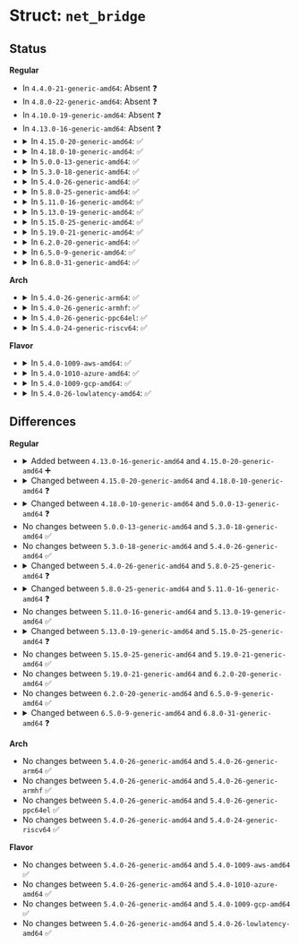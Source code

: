 # Struct: <code>net_bridge</code>

## Status
<b>Regular</b>
<ul>
<li>
In <code>4.4.0-21-generic-amd64</code>: Absent ❓
</li>
<li>
In <code>4.8.0-22-generic-amd64</code>: Absent ❓
</li>
<li>
In <code>4.10.0-19-generic-amd64</code>: Absent ❓
</li>
<li>
In <code>4.13.0-16-generic-amd64</code>: Absent ❓
</li>
<li>
<details>
<summary>In <code>4.15.0-20-generic-amd64</code>: ✅</summary>

```c
struct net_bridge {
    spinlock_t lock;
    spinlock_t hash_lock;
    struct list_head port_list;
    struct net_device * dev;
    struct pcpu_sw_netstats * stats;
    u8 vlan_enabled;
    u8 vlan_stats_enabled;
    __be16 vlan_proto;
    u16 default_pvid;
    struct net_bridge_vlan_group * vlgrp;
    struct hlist_head[256] hash;
    struct rtable fake_rtable;
    struct rt6_info fake_rt6_info;
    bool nf_call_iptables;
    bool nf_call_ip6tables;
    bool nf_call_arptables;
    u16 group_fwd_mask;
    u16 group_fwd_mask_required;
    bridge_id designated_root;
    bridge_id bridge_id;
    u32 root_path_cost;
    unsigned char topology_change;
    unsigned char topology_change_detected;
    u16 root_port;
    long unsigned int max_age;
    long unsigned int hello_time;
    long unsigned int forward_delay;
    long unsigned int ageing_time;
    long unsigned int bridge_max_age;
    long unsigned int bridge_hello_time;
    long unsigned int bridge_forward_delay;
    long unsigned int bridge_ageing_time;
    u8[6] group_addr;
    bool group_addr_set;
    enum (anon) stp_enabled;
    unsigned char multicast_router;
    u8 multicast_disabled;
    u8 multicast_querier;
    u8 multicast_query_use_ifaddr;
    u8 has_ipv6_addr;
    u8 multicast_stats_enabled;
    u32 hash_elasticity;
    u32 hash_max;
    u32 multicast_last_member_count;
    u32 multicast_startup_query_count;
    u8 multicast_igmp_version;
    long unsigned int multicast_last_member_interval;
    long unsigned int multicast_membership_interval;
    long unsigned int multicast_querier_interval;
    long unsigned int multicast_query_interval;
    long unsigned int multicast_query_response_interval;
    long unsigned int multicast_startup_query_interval;
    spinlock_t multicast_lock;
    struct net_bridge_mdb_htable * mdb;
    struct hlist_head router_list;
    struct timer_list multicast_router_timer;
    struct bridge_mcast_other_query ip4_other_query;
    struct bridge_mcast_own_query ip4_own_query;
    struct bridge_mcast_querier ip4_querier;
    struct bridge_mcast_stats * mcast_stats;
    struct bridge_mcast_other_query ip6_other_query;
    struct bridge_mcast_own_query ip6_own_query;
    struct bridge_mcast_querier ip6_querier;
    u8 multicast_mld_version;
    struct timer_list hello_timer;
    struct timer_list tcn_timer;
    struct timer_list topology_change_timer;
    struct delayed_work gc_work;
    struct kobject * ifobj;
    u32 auto_cnt;
    int offload_fwd_mark;
    bool neigh_suppress_enabled;
}
```
</details>
</li>
<li>
<details>
<summary>In <code>4.18.0-10-generic-amd64</code>: ✅</summary>

```c
struct net_bridge {
    spinlock_t lock;
    spinlock_t hash_lock;
    struct list_head port_list;
    struct net_device * dev;
    struct pcpu_sw_netstats * stats;
    u8 vlan_enabled;
    u8 vlan_stats_enabled;
    __be16 vlan_proto;
    u16 default_pvid;
    struct net_bridge_vlan_group * vlgrp;
    struct rhashtable fdb_hash_tbl;
    struct rtable fake_rtable;
    struct rt6_info fake_rt6_info;
    bool nf_call_iptables;
    bool nf_call_ip6tables;
    bool nf_call_arptables;
    u16 group_fwd_mask;
    u16 group_fwd_mask_required;
    bridge_id designated_root;
    bridge_id bridge_id;
    u32 root_path_cost;
    unsigned char topology_change;
    unsigned char topology_change_detected;
    u16 root_port;
    long unsigned int max_age;
    long unsigned int hello_time;
    long unsigned int forward_delay;
    long unsigned int ageing_time;
    long unsigned int bridge_max_age;
    long unsigned int bridge_hello_time;
    long unsigned int bridge_forward_delay;
    long unsigned int bridge_ageing_time;
    u8[6] group_addr;
    bool group_addr_set;
    enum (anon) stp_enabled;
    unsigned char multicast_router;
    u8 multicast_disabled;
    u8 multicast_querier;
    u8 multicast_query_use_ifaddr;
    u8 has_ipv6_addr;
    u8 multicast_stats_enabled;
    u32 hash_elasticity;
    u32 hash_max;
    u32 multicast_last_member_count;
    u32 multicast_startup_query_count;
    u8 multicast_igmp_version;
    long unsigned int multicast_last_member_interval;
    long unsigned int multicast_membership_interval;
    long unsigned int multicast_querier_interval;
    long unsigned int multicast_query_interval;
    long unsigned int multicast_query_response_interval;
    long unsigned int multicast_startup_query_interval;
    spinlock_t multicast_lock;
    struct net_bridge_mdb_htable * mdb;
    struct hlist_head router_list;
    struct timer_list multicast_router_timer;
    struct bridge_mcast_other_query ip4_other_query;
    struct bridge_mcast_own_query ip4_own_query;
    struct bridge_mcast_querier ip4_querier;
    struct bridge_mcast_stats * mcast_stats;
    struct bridge_mcast_other_query ip6_other_query;
    struct bridge_mcast_own_query ip6_own_query;
    struct bridge_mcast_querier ip6_querier;
    u8 multicast_mld_version;
    struct timer_list hello_timer;
    struct timer_list tcn_timer;
    struct timer_list topology_change_timer;
    struct delayed_work gc_work;
    struct kobject * ifobj;
    u32 auto_cnt;
    int offload_fwd_mark;
    bool neigh_suppress_enabled;
    bool mtu_set_by_user;
    struct hlist_head fdb_list;
}
```
</details>
</li>
<li>
<details>
<summary>In <code>5.0.0-13-generic-amd64</code>: ✅</summary>

```c
struct net_bridge {
    spinlock_t lock;
    spinlock_t hash_lock;
    struct list_head port_list;
    struct net_device * dev;
    struct pcpu_sw_netstats * stats;
    long unsigned int options;
    __be16 vlan_proto;
    u16 default_pvid;
    struct net_bridge_vlan_group * vlgrp;
    struct rhashtable fdb_hash_tbl;
    struct rtable fake_rtable;
    struct rt6_info fake_rt6_info;
    u16 group_fwd_mask;
    u16 group_fwd_mask_required;
    bridge_id designated_root;
    bridge_id bridge_id;
    unsigned char topology_change;
    unsigned char topology_change_detected;
    u16 root_port;
    long unsigned int max_age;
    long unsigned int hello_time;
    long unsigned int forward_delay;
    long unsigned int ageing_time;
    long unsigned int bridge_max_age;
    long unsigned int bridge_hello_time;
    long unsigned int bridge_forward_delay;
    long unsigned int bridge_ageing_time;
    u32 root_path_cost;
    u8[6] group_addr;
    enum (anon) stp_enabled;
    u32 hash_max;
    u32 multicast_last_member_count;
    u32 multicast_startup_query_count;
    u8 multicast_igmp_version;
    u8 multicast_router;
    u8 multicast_mld_version;
    spinlock_t multicast_lock;
    long unsigned int multicast_last_member_interval;
    long unsigned int multicast_membership_interval;
    long unsigned int multicast_querier_interval;
    long unsigned int multicast_query_interval;
    long unsigned int multicast_query_response_interval;
    long unsigned int multicast_startup_query_interval;
    struct rhashtable mdb_hash_tbl;
    struct hlist_head mdb_list;
    struct hlist_head router_list;
    struct timer_list multicast_router_timer;
    struct bridge_mcast_other_query ip4_other_query;
    struct bridge_mcast_own_query ip4_own_query;
    struct bridge_mcast_querier ip4_querier;
    struct bridge_mcast_stats * mcast_stats;
    struct bridge_mcast_other_query ip6_other_query;
    struct bridge_mcast_own_query ip6_own_query;
    struct bridge_mcast_querier ip6_querier;
    struct timer_list hello_timer;
    struct timer_list tcn_timer;
    struct timer_list topology_change_timer;
    struct delayed_work gc_work;
    struct kobject * ifobj;
    u32 auto_cnt;
    int offload_fwd_mark;
    struct hlist_head fdb_list;
}
```
</details>
</li>
<li>
<details>
<summary>In <code>5.3.0-18-generic-amd64</code>: ✅</summary>

```c
struct net_bridge {
    spinlock_t lock;
    spinlock_t hash_lock;
    struct list_head port_list;
    struct net_device * dev;
    struct pcpu_sw_netstats * stats;
    long unsigned int options;
    __be16 vlan_proto;
    u16 default_pvid;
    struct net_bridge_vlan_group * vlgrp;
    struct rhashtable fdb_hash_tbl;
    struct rtable fake_rtable;
    struct rt6_info fake_rt6_info;
    u16 group_fwd_mask;
    u16 group_fwd_mask_required;
    bridge_id designated_root;
    bridge_id bridge_id;
    unsigned char topology_change;
    unsigned char topology_change_detected;
    u16 root_port;
    long unsigned int max_age;
    long unsigned int hello_time;
    long unsigned int forward_delay;
    long unsigned int ageing_time;
    long unsigned int bridge_max_age;
    long unsigned int bridge_hello_time;
    long unsigned int bridge_forward_delay;
    long unsigned int bridge_ageing_time;
    u32 root_path_cost;
    u8[6] group_addr;
    enum (anon) stp_enabled;
    u32 hash_max;
    u32 multicast_last_member_count;
    u32 multicast_startup_query_count;
    u8 multicast_igmp_version;
    u8 multicast_router;
    u8 multicast_mld_version;
    spinlock_t multicast_lock;
    long unsigned int multicast_last_member_interval;
    long unsigned int multicast_membership_interval;
    long unsigned int multicast_querier_interval;
    long unsigned int multicast_query_interval;
    long unsigned int multicast_query_response_interval;
    long unsigned int multicast_startup_query_interval;
    struct rhashtable mdb_hash_tbl;
    struct hlist_head mdb_list;
    struct hlist_head router_list;
    struct timer_list multicast_router_timer;
    struct bridge_mcast_other_query ip4_other_query;
    struct bridge_mcast_own_query ip4_own_query;
    struct bridge_mcast_querier ip4_querier;
    struct bridge_mcast_stats * mcast_stats;
    struct bridge_mcast_other_query ip6_other_query;
    struct bridge_mcast_own_query ip6_own_query;
    struct bridge_mcast_querier ip6_querier;
    struct timer_list hello_timer;
    struct timer_list tcn_timer;
    struct timer_list topology_change_timer;
    struct delayed_work gc_work;
    struct kobject * ifobj;
    u32 auto_cnt;
    int offload_fwd_mark;
    struct hlist_head fdb_list;
}
```
</details>
</li>
<li>
<details>
<summary>In <code>5.4.0-26-generic-amd64</code>: ✅</summary>

```c
struct net_bridge {
    spinlock_t lock;
    spinlock_t hash_lock;
    struct list_head port_list;
    struct net_device * dev;
    struct pcpu_sw_netstats * stats;
    long unsigned int options;
    __be16 vlan_proto;
    u16 default_pvid;
    struct net_bridge_vlan_group * vlgrp;
    struct rhashtable fdb_hash_tbl;
    struct rtable fake_rtable;
    struct rt6_info fake_rt6_info;
    u16 group_fwd_mask;
    u16 group_fwd_mask_required;
    bridge_id designated_root;
    bridge_id bridge_id;
    unsigned char topology_change;
    unsigned char topology_change_detected;
    u16 root_port;
    long unsigned int max_age;
    long unsigned int hello_time;
    long unsigned int forward_delay;
    long unsigned int ageing_time;
    long unsigned int bridge_max_age;
    long unsigned int bridge_hello_time;
    long unsigned int bridge_forward_delay;
    long unsigned int bridge_ageing_time;
    u32 root_path_cost;
    u8[6] group_addr;
    enum (anon) stp_enabled;
    u32 hash_max;
    u32 multicast_last_member_count;
    u32 multicast_startup_query_count;
    u8 multicast_igmp_version;
    u8 multicast_router;
    u8 multicast_mld_version;
    spinlock_t multicast_lock;
    long unsigned int multicast_last_member_interval;
    long unsigned int multicast_membership_interval;
    long unsigned int multicast_querier_interval;
    long unsigned int multicast_query_interval;
    long unsigned int multicast_query_response_interval;
    long unsigned int multicast_startup_query_interval;
    struct rhashtable mdb_hash_tbl;
    struct hlist_head mdb_list;
    struct hlist_head router_list;
    struct timer_list multicast_router_timer;
    struct bridge_mcast_other_query ip4_other_query;
    struct bridge_mcast_own_query ip4_own_query;
    struct bridge_mcast_querier ip4_querier;
    struct bridge_mcast_stats * mcast_stats;
    struct bridge_mcast_other_query ip6_other_query;
    struct bridge_mcast_own_query ip6_own_query;
    struct bridge_mcast_querier ip6_querier;
    struct timer_list hello_timer;
    struct timer_list tcn_timer;
    struct timer_list topology_change_timer;
    struct delayed_work gc_work;
    struct kobject * ifobj;
    u32 auto_cnt;
    int offload_fwd_mark;
    struct hlist_head fdb_list;
}
```
</details>
</li>
<li>
<details>
<summary>In <code>5.8.0-25-generic-amd64</code>: ✅</summary>

```c
struct net_bridge {
    spinlock_t lock;
    spinlock_t hash_lock;
    struct list_head port_list;
    struct net_device * dev;
    struct pcpu_sw_netstats * stats;
    long unsigned int options;
    __be16 vlan_proto;
    u16 default_pvid;
    struct net_bridge_vlan_group * vlgrp;
    struct rhashtable fdb_hash_tbl;
    struct rtable fake_rtable;
    struct rt6_info fake_rt6_info;
    u16 group_fwd_mask;
    u16 group_fwd_mask_required;
    bridge_id designated_root;
    bridge_id bridge_id;
    unsigned char topology_change;
    unsigned char topology_change_detected;
    u16 root_port;
    long unsigned int max_age;
    long unsigned int hello_time;
    long unsigned int forward_delay;
    long unsigned int ageing_time;
    long unsigned int bridge_max_age;
    long unsigned int bridge_hello_time;
    long unsigned int bridge_forward_delay;
    long unsigned int bridge_ageing_time;
    u32 root_path_cost;
    u8[6] group_addr;
    enum (anon) stp_enabled;
    u32 hash_max;
    u32 multicast_last_member_count;
    u32 multicast_startup_query_count;
    u8 multicast_igmp_version;
    u8 multicast_router;
    u8 multicast_mld_version;
    spinlock_t multicast_lock;
    long unsigned int multicast_last_member_interval;
    long unsigned int multicast_membership_interval;
    long unsigned int multicast_querier_interval;
    long unsigned int multicast_query_interval;
    long unsigned int multicast_query_response_interval;
    long unsigned int multicast_startup_query_interval;
    struct rhashtable mdb_hash_tbl;
    struct hlist_head mdb_list;
    struct hlist_head router_list;
    struct timer_list multicast_router_timer;
    struct bridge_mcast_other_query ip4_other_query;
    struct bridge_mcast_own_query ip4_own_query;
    struct bridge_mcast_querier ip4_querier;
    struct bridge_mcast_stats * mcast_stats;
    struct bridge_mcast_other_query ip6_other_query;
    struct bridge_mcast_own_query ip6_own_query;
    struct bridge_mcast_querier ip6_querier;
    struct timer_list hello_timer;
    struct timer_list tcn_timer;
    struct timer_list topology_change_timer;
    struct delayed_work gc_work;
    struct kobject * ifobj;
    u32 auto_cnt;
    int offload_fwd_mark;
    struct hlist_head fdb_list;
    struct list_head mrp_list;
}
```
</details>
</li>
<li>
<details>
<summary>In <code>5.11.0-16-generic-amd64</code>: ✅</summary>

```c
struct net_bridge {
    spinlock_t lock;
    spinlock_t hash_lock;
    struct hlist_head frame_type_list;
    struct net_device * dev;
    long unsigned int options;
    __be16 vlan_proto;
    u16 default_pvid;
    struct net_bridge_vlan_group * vlgrp;
    struct rhashtable fdb_hash_tbl;
    struct list_head port_list;
    struct rtable fake_rtable;
    struct rt6_info fake_rt6_info;
    u16 group_fwd_mask;
    u16 group_fwd_mask_required;
    bridge_id designated_root;
    bridge_id bridge_id;
    unsigned char topology_change;
    unsigned char topology_change_detected;
    u16 root_port;
    long unsigned int max_age;
    long unsigned int hello_time;
    long unsigned int forward_delay;
    long unsigned int ageing_time;
    long unsigned int bridge_max_age;
    long unsigned int bridge_hello_time;
    long unsigned int bridge_forward_delay;
    long unsigned int bridge_ageing_time;
    u32 root_path_cost;
    u8[6] group_addr;
    enum (anon) stp_enabled;
    u32 hash_max;
    u32 multicast_last_member_count;
    u32 multicast_startup_query_count;
    u8 multicast_igmp_version;
    u8 multicast_router;
    u8 multicast_mld_version;
    spinlock_t multicast_lock;
    long unsigned int multicast_last_member_interval;
    long unsigned int multicast_membership_interval;
    long unsigned int multicast_querier_interval;
    long unsigned int multicast_query_interval;
    long unsigned int multicast_query_response_interval;
    long unsigned int multicast_startup_query_interval;
    struct rhashtable mdb_hash_tbl;
    struct rhashtable sg_port_tbl;
    struct hlist_head mcast_gc_list;
    struct hlist_head mdb_list;
    struct hlist_head router_list;
    struct timer_list multicast_router_timer;
    struct bridge_mcast_other_query ip4_other_query;
    struct bridge_mcast_own_query ip4_own_query;
    struct bridge_mcast_querier ip4_querier;
    struct bridge_mcast_stats * mcast_stats;
    struct bridge_mcast_other_query ip6_other_query;
    struct bridge_mcast_own_query ip6_own_query;
    struct bridge_mcast_querier ip6_querier;
    struct work_struct mcast_gc_work;
    struct timer_list hello_timer;
    struct timer_list tcn_timer;
    struct timer_list topology_change_timer;
    struct delayed_work gc_work;
    struct kobject * ifobj;
    u32 auto_cnt;
    int offload_fwd_mark;
    struct hlist_head fdb_list;
    struct hlist_head mrp_list;
    struct hlist_head mep_list;
}
```
</details>
</li>
<li>
<details>
<summary>In <code>5.13.0-19-generic-amd64</code>: ✅</summary>

```c
struct net_bridge {
    spinlock_t lock;
    spinlock_t hash_lock;
    struct hlist_head frame_type_list;
    struct net_device * dev;
    long unsigned int options;
    __be16 vlan_proto;
    u16 default_pvid;
    struct net_bridge_vlan_group * vlgrp;
    struct rhashtable fdb_hash_tbl;
    struct list_head port_list;
    struct rtable fake_rtable;
    struct rt6_info fake_rt6_info;
    u16 group_fwd_mask;
    u16 group_fwd_mask_required;
    bridge_id designated_root;
    bridge_id bridge_id;
    unsigned char topology_change;
    unsigned char topology_change_detected;
    u16 root_port;
    long unsigned int max_age;
    long unsigned int hello_time;
    long unsigned int forward_delay;
    long unsigned int ageing_time;
    long unsigned int bridge_max_age;
    long unsigned int bridge_hello_time;
    long unsigned int bridge_forward_delay;
    long unsigned int bridge_ageing_time;
    u32 root_path_cost;
    u8[6] group_addr;
    enum (anon) stp_enabled;
    u32 hash_max;
    u32 multicast_last_member_count;
    u32 multicast_startup_query_count;
    u8 multicast_igmp_version;
    u8 multicast_router;
    u8 multicast_mld_version;
    spinlock_t multicast_lock;
    long unsigned int multicast_last_member_interval;
    long unsigned int multicast_membership_interval;
    long unsigned int multicast_querier_interval;
    long unsigned int multicast_query_interval;
    long unsigned int multicast_query_response_interval;
    long unsigned int multicast_startup_query_interval;
    struct rhashtable mdb_hash_tbl;
    struct rhashtable sg_port_tbl;
    struct hlist_head mcast_gc_list;
    struct hlist_head mdb_list;
    struct hlist_head router_list;
    struct timer_list multicast_router_timer;
    struct bridge_mcast_other_query ip4_other_query;
    struct bridge_mcast_own_query ip4_own_query;
    struct bridge_mcast_querier ip4_querier;
    struct bridge_mcast_stats * mcast_stats;
    struct bridge_mcast_other_query ip6_other_query;
    struct bridge_mcast_own_query ip6_own_query;
    struct bridge_mcast_querier ip6_querier;
    struct work_struct mcast_gc_work;
    struct timer_list hello_timer;
    struct timer_list tcn_timer;
    struct timer_list topology_change_timer;
    struct delayed_work gc_work;
    struct kobject * ifobj;
    u32 auto_cnt;
    int offload_fwd_mark;
    struct hlist_head fdb_list;
    struct hlist_head mrp_list;
    struct hlist_head mep_list;
}
```
</details>
</li>
<li>
<details>
<summary>In <code>5.15.0-25-generic-amd64</code>: ✅</summary>

```c
struct net_bridge {
    spinlock_t lock;
    spinlock_t hash_lock;
    struct hlist_head frame_type_list;
    struct net_device * dev;
    long unsigned int options;
    __be16 vlan_proto;
    u16 default_pvid;
    struct net_bridge_vlan_group * vlgrp;
    struct rhashtable fdb_hash_tbl;
    struct list_head port_list;
    struct rtable fake_rtable;
    struct rt6_info fake_rt6_info;
    u16 group_fwd_mask;
    u16 group_fwd_mask_required;
    bridge_id designated_root;
    bridge_id bridge_id;
    unsigned char topology_change;
    unsigned char topology_change_detected;
    u16 root_port;
    long unsigned int max_age;
    long unsigned int hello_time;
    long unsigned int forward_delay;
    long unsigned int ageing_time;
    long unsigned int bridge_max_age;
    long unsigned int bridge_hello_time;
    long unsigned int bridge_forward_delay;
    long unsigned int bridge_ageing_time;
    u32 root_path_cost;
    u8[6] group_addr;
    enum (anon) stp_enabled;
    struct net_bridge_mcast multicast_ctx;
    struct bridge_mcast_stats * mcast_stats;
    u32 hash_max;
    spinlock_t multicast_lock;
    struct rhashtable mdb_hash_tbl;
    struct rhashtable sg_port_tbl;
    struct hlist_head mcast_gc_list;
    struct hlist_head mdb_list;
    struct work_struct mcast_gc_work;
    struct timer_list hello_timer;
    struct timer_list tcn_timer;
    struct timer_list topology_change_timer;
    struct delayed_work gc_work;
    struct kobject * ifobj;
    u32 auto_cnt;
    int last_hwdom;
    long unsigned int busy_hwdoms;
    struct hlist_head fdb_list;
    struct hlist_head mrp_list;
    struct hlist_head mep_list;
}
```
</details>
</li>
<li>
<details>
<summary>In <code>5.19.0-21-generic-amd64</code>: ✅</summary>

```c
struct net_bridge {
    spinlock_t lock;
    spinlock_t hash_lock;
    struct hlist_head frame_type_list;
    struct net_device * dev;
    long unsigned int options;
    __be16 vlan_proto;
    u16 default_pvid;
    struct net_bridge_vlan_group * vlgrp;
    struct rhashtable fdb_hash_tbl;
    struct list_head port_list;
    struct rtable fake_rtable;
    struct rt6_info fake_rt6_info;
    u16 group_fwd_mask;
    u16 group_fwd_mask_required;
    bridge_id designated_root;
    bridge_id bridge_id;
    unsigned char topology_change;
    unsigned char topology_change_detected;
    u16 root_port;
    long unsigned int max_age;
    long unsigned int hello_time;
    long unsigned int forward_delay;
    long unsigned int ageing_time;
    long unsigned int bridge_max_age;
    long unsigned int bridge_hello_time;
    long unsigned int bridge_forward_delay;
    long unsigned int bridge_ageing_time;
    u32 root_path_cost;
    u8[6] group_addr;
    enum (anon) stp_enabled;
    struct net_bridge_mcast multicast_ctx;
    struct bridge_mcast_stats * mcast_stats;
    u32 hash_max;
    spinlock_t multicast_lock;
    struct rhashtable mdb_hash_tbl;
    struct rhashtable sg_port_tbl;
    struct hlist_head mcast_gc_list;
    struct hlist_head mdb_list;
    struct work_struct mcast_gc_work;
    struct timer_list hello_timer;
    struct timer_list tcn_timer;
    struct timer_list topology_change_timer;
    struct delayed_work gc_work;
    struct kobject * ifobj;
    u32 auto_cnt;
    int last_hwdom;
    long unsigned int busy_hwdoms;
    struct hlist_head fdb_list;
    struct hlist_head mrp_list;
    struct hlist_head mep_list;
}
```
</details>
</li>
<li>
<details>
<summary>In <code>6.2.0-20-generic-amd64</code>: ✅</summary>

```c
struct net_bridge {
    spinlock_t lock;
    spinlock_t hash_lock;
    struct hlist_head frame_type_list;
    struct net_device * dev;
    long unsigned int options;
    __be16 vlan_proto;
    u16 default_pvid;
    struct net_bridge_vlan_group * vlgrp;
    struct rhashtable fdb_hash_tbl;
    struct list_head port_list;
    struct rtable fake_rtable;
    struct rt6_info fake_rt6_info;
    u16 group_fwd_mask;
    u16 group_fwd_mask_required;
    bridge_id designated_root;
    bridge_id bridge_id;
    unsigned char topology_change;
    unsigned char topology_change_detected;
    u16 root_port;
    long unsigned int max_age;
    long unsigned int hello_time;
    long unsigned int forward_delay;
    long unsigned int ageing_time;
    long unsigned int bridge_max_age;
    long unsigned int bridge_hello_time;
    long unsigned int bridge_forward_delay;
    long unsigned int bridge_ageing_time;
    u32 root_path_cost;
    u8[6] group_addr;
    enum (anon) stp_enabled;
    struct net_bridge_mcast multicast_ctx;
    struct bridge_mcast_stats * mcast_stats;
    u32 hash_max;
    spinlock_t multicast_lock;
    struct rhashtable mdb_hash_tbl;
    struct rhashtable sg_port_tbl;
    struct hlist_head mcast_gc_list;
    struct hlist_head mdb_list;
    struct work_struct mcast_gc_work;
    struct timer_list hello_timer;
    struct timer_list tcn_timer;
    struct timer_list topology_change_timer;
    struct delayed_work gc_work;
    struct kobject * ifobj;
    u32 auto_cnt;
    int last_hwdom;
    long unsigned int busy_hwdoms;
    struct hlist_head fdb_list;
    struct hlist_head mrp_list;
    struct hlist_head mep_list;
}
```
</details>
</li>
<li>
<details>
<summary>In <code>6.5.0-9-generic-amd64</code>: ✅</summary>

```c
struct net_bridge {
    spinlock_t lock;
    spinlock_t hash_lock;
    struct hlist_head frame_type_list;
    struct net_device * dev;
    long unsigned int options;
    __be16 vlan_proto;
    u16 default_pvid;
    struct net_bridge_vlan_group * vlgrp;
    struct rhashtable fdb_hash_tbl;
    struct list_head port_list;
    struct rtable fake_rtable;
    struct rt6_info fake_rt6_info;
    u16 group_fwd_mask;
    u16 group_fwd_mask_required;
    bridge_id designated_root;
    bridge_id bridge_id;
    unsigned char topology_change;
    unsigned char topology_change_detected;
    u16 root_port;
    long unsigned int max_age;
    long unsigned int hello_time;
    long unsigned int forward_delay;
    long unsigned int ageing_time;
    long unsigned int bridge_max_age;
    long unsigned int bridge_hello_time;
    long unsigned int bridge_forward_delay;
    long unsigned int bridge_ageing_time;
    u32 root_path_cost;
    u8[6] group_addr;
    enum (anon) stp_enabled;
    struct net_bridge_mcast multicast_ctx;
    struct bridge_mcast_stats * mcast_stats;
    u32 hash_max;
    spinlock_t multicast_lock;
    struct rhashtable mdb_hash_tbl;
    struct rhashtable sg_port_tbl;
    struct hlist_head mcast_gc_list;
    struct hlist_head mdb_list;
    struct work_struct mcast_gc_work;
    struct timer_list hello_timer;
    struct timer_list tcn_timer;
    struct timer_list topology_change_timer;
    struct delayed_work gc_work;
    struct kobject * ifobj;
    u32 auto_cnt;
    int last_hwdom;
    long unsigned int busy_hwdoms;
    struct hlist_head fdb_list;
    struct hlist_head mrp_list;
    struct hlist_head mep_list;
}
```
</details>
</li>
<li>
<details>
<summary>In <code>6.8.0-31-generic-amd64</code>: ✅</summary>

```c
struct net_bridge {
    spinlock_t lock;
    spinlock_t hash_lock;
    struct hlist_head frame_type_list;
    struct net_device * dev;
    long unsigned int options;
    __be16 vlan_proto;
    u16 default_pvid;
    struct net_bridge_vlan_group * vlgrp;
    struct rhashtable fdb_hash_tbl;
    struct list_head port_list;
    struct rtable fake_rtable;
    struct rt6_info fake_rt6_info;
    u16 group_fwd_mask;
    u16 group_fwd_mask_required;
    bridge_id designated_root;
    bridge_id bridge_id;
    unsigned char topology_change;
    unsigned char topology_change_detected;
    u16 root_port;
    long unsigned int max_age;
    long unsigned int hello_time;
    long unsigned int forward_delay;
    long unsigned int ageing_time;
    long unsigned int bridge_max_age;
    long unsigned int bridge_hello_time;
    long unsigned int bridge_forward_delay;
    long unsigned int bridge_ageing_time;
    u32 root_path_cost;
    u8[6] group_addr;
    enum (anon) stp_enabled;
    struct net_bridge_mcast multicast_ctx;
    struct bridge_mcast_stats * mcast_stats;
    u32 hash_max;
    spinlock_t multicast_lock;
    struct rhashtable mdb_hash_tbl;
    struct rhashtable sg_port_tbl;
    struct hlist_head mcast_gc_list;
    struct hlist_head mdb_list;
    struct work_struct mcast_gc_work;
    struct timer_list hello_timer;
    struct timer_list tcn_timer;
    struct timer_list topology_change_timer;
    struct delayed_work gc_work;
    struct kobject * ifobj;
    u32 auto_cnt;
    atomic_t fdb_n_learned;
    u32 fdb_max_learned;
    int last_hwdom;
    long unsigned int busy_hwdoms;
    struct hlist_head fdb_list;
    struct hlist_head mrp_list;
    struct hlist_head mep_list;
}
```
</details>
</li>
</ul>
<b>Arch</b>
<ul>
<li>
<details>
<summary>In <code>5.4.0-26-generic-arm64</code>: ✅</summary>

```c
struct net_bridge {
    spinlock_t lock;
    spinlock_t hash_lock;
    struct list_head port_list;
    struct net_device * dev;
    struct pcpu_sw_netstats * stats;
    long unsigned int options;
    __be16 vlan_proto;
    u16 default_pvid;
    struct net_bridge_vlan_group * vlgrp;
    struct rhashtable fdb_hash_tbl;
    struct rtable fake_rtable;
    struct rt6_info fake_rt6_info;
    u16 group_fwd_mask;
    u16 group_fwd_mask_required;
    bridge_id designated_root;
    bridge_id bridge_id;
    unsigned char topology_change;
    unsigned char topology_change_detected;
    u16 root_port;
    long unsigned int max_age;
    long unsigned int hello_time;
    long unsigned int forward_delay;
    long unsigned int ageing_time;
    long unsigned int bridge_max_age;
    long unsigned int bridge_hello_time;
    long unsigned int bridge_forward_delay;
    long unsigned int bridge_ageing_time;
    u32 root_path_cost;
    u8[6] group_addr;
    enum (anon) stp_enabled;
    u32 hash_max;
    u32 multicast_last_member_count;
    u32 multicast_startup_query_count;
    u8 multicast_igmp_version;
    u8 multicast_router;
    u8 multicast_mld_version;
    spinlock_t multicast_lock;
    long unsigned int multicast_last_member_interval;
    long unsigned int multicast_membership_interval;
    long unsigned int multicast_querier_interval;
    long unsigned int multicast_query_interval;
    long unsigned int multicast_query_response_interval;
    long unsigned int multicast_startup_query_interval;
    struct rhashtable mdb_hash_tbl;
    struct hlist_head mdb_list;
    struct hlist_head router_list;
    struct timer_list multicast_router_timer;
    struct bridge_mcast_other_query ip4_other_query;
    struct bridge_mcast_own_query ip4_own_query;
    struct bridge_mcast_querier ip4_querier;
    struct bridge_mcast_stats * mcast_stats;
    struct bridge_mcast_other_query ip6_other_query;
    struct bridge_mcast_own_query ip6_own_query;
    struct bridge_mcast_querier ip6_querier;
    struct timer_list hello_timer;
    struct timer_list tcn_timer;
    struct timer_list topology_change_timer;
    struct delayed_work gc_work;
    struct kobject * ifobj;
    u32 auto_cnt;
    int offload_fwd_mark;
    struct hlist_head fdb_list;
}
```
</details>
</li>
<li>
<details>
<summary>In <code>5.4.0-26-generic-armhf</code>: ✅</summary>

```c
struct net_bridge {
    spinlock_t lock;
    spinlock_t hash_lock;
    struct list_head port_list;
    struct net_device * dev;
    struct pcpu_sw_netstats * stats;
    long unsigned int options;
    __be16 vlan_proto;
    u16 default_pvid;
    struct net_bridge_vlan_group * vlgrp;
    struct rhashtable fdb_hash_tbl;
    struct rtable fake_rtable;
    struct rt6_info fake_rt6_info;
    u16 group_fwd_mask;
    u16 group_fwd_mask_required;
    bridge_id designated_root;
    bridge_id bridge_id;
    unsigned char topology_change;
    unsigned char topology_change_detected;
    u16 root_port;
    long unsigned int max_age;
    long unsigned int hello_time;
    long unsigned int forward_delay;
    long unsigned int ageing_time;
    long unsigned int bridge_max_age;
    long unsigned int bridge_hello_time;
    long unsigned int bridge_forward_delay;
    long unsigned int bridge_ageing_time;
    u32 root_path_cost;
    u8[6] group_addr;
    enum (anon) stp_enabled;
    u32 hash_max;
    u32 multicast_last_member_count;
    u32 multicast_startup_query_count;
    u8 multicast_igmp_version;
    u8 multicast_router;
    u8 multicast_mld_version;
    spinlock_t multicast_lock;
    long unsigned int multicast_last_member_interval;
    long unsigned int multicast_membership_interval;
    long unsigned int multicast_querier_interval;
    long unsigned int multicast_query_interval;
    long unsigned int multicast_query_response_interval;
    long unsigned int multicast_startup_query_interval;
    struct rhashtable mdb_hash_tbl;
    struct hlist_head mdb_list;
    struct hlist_head router_list;
    struct timer_list multicast_router_timer;
    struct bridge_mcast_other_query ip4_other_query;
    struct bridge_mcast_own_query ip4_own_query;
    struct bridge_mcast_querier ip4_querier;
    struct bridge_mcast_stats * mcast_stats;
    struct bridge_mcast_other_query ip6_other_query;
    struct bridge_mcast_own_query ip6_own_query;
    struct bridge_mcast_querier ip6_querier;
    struct timer_list hello_timer;
    struct timer_list tcn_timer;
    struct timer_list topology_change_timer;
    struct delayed_work gc_work;
    struct kobject * ifobj;
    u32 auto_cnt;
    int offload_fwd_mark;
    struct hlist_head fdb_list;
}
```
</details>
</li>
<li>
<details>
<summary>In <code>5.4.0-26-generic-ppc64el</code>: ✅</summary>

```c
struct net_bridge {
    spinlock_t lock;
    spinlock_t hash_lock;
    struct list_head port_list;
    struct net_device * dev;
    struct pcpu_sw_netstats * stats;
    long unsigned int options;
    __be16 vlan_proto;
    u16 default_pvid;
    struct net_bridge_vlan_group * vlgrp;
    struct rhashtable fdb_hash_tbl;
    struct rtable fake_rtable;
    struct rt6_info fake_rt6_info;
    u16 group_fwd_mask;
    u16 group_fwd_mask_required;
    bridge_id designated_root;
    bridge_id bridge_id;
    unsigned char topology_change;
    unsigned char topology_change_detected;
    u16 root_port;
    long unsigned int max_age;
    long unsigned int hello_time;
    long unsigned int forward_delay;
    long unsigned int ageing_time;
    long unsigned int bridge_max_age;
    long unsigned int bridge_hello_time;
    long unsigned int bridge_forward_delay;
    long unsigned int bridge_ageing_time;
    u32 root_path_cost;
    u8[6] group_addr;
    enum (anon) stp_enabled;
    u32 hash_max;
    u32 multicast_last_member_count;
    u32 multicast_startup_query_count;
    u8 multicast_igmp_version;
    u8 multicast_router;
    u8 multicast_mld_version;
    spinlock_t multicast_lock;
    long unsigned int multicast_last_member_interval;
    long unsigned int multicast_membership_interval;
    long unsigned int multicast_querier_interval;
    long unsigned int multicast_query_interval;
    long unsigned int multicast_query_response_interval;
    long unsigned int multicast_startup_query_interval;
    struct rhashtable mdb_hash_tbl;
    struct hlist_head mdb_list;
    struct hlist_head router_list;
    struct timer_list multicast_router_timer;
    struct bridge_mcast_other_query ip4_other_query;
    struct bridge_mcast_own_query ip4_own_query;
    struct bridge_mcast_querier ip4_querier;
    struct bridge_mcast_stats * mcast_stats;
    struct bridge_mcast_other_query ip6_other_query;
    struct bridge_mcast_own_query ip6_own_query;
    struct bridge_mcast_querier ip6_querier;
    struct timer_list hello_timer;
    struct timer_list tcn_timer;
    struct timer_list topology_change_timer;
    struct delayed_work gc_work;
    struct kobject * ifobj;
    u32 auto_cnt;
    int offload_fwd_mark;
    struct hlist_head fdb_list;
}
```
</details>
</li>
<li>
<details>
<summary>In <code>5.4.0-24-generic-riscv64</code>: ✅</summary>

```c
struct net_bridge {
    spinlock_t lock;
    spinlock_t hash_lock;
    struct list_head port_list;
    struct net_device * dev;
    struct pcpu_sw_netstats * stats;
    long unsigned int options;
    __be16 vlan_proto;
    u16 default_pvid;
    struct net_bridge_vlan_group * vlgrp;
    struct rhashtable fdb_hash_tbl;
    struct rtable fake_rtable;
    struct rt6_info fake_rt6_info;
    u16 group_fwd_mask;
    u16 group_fwd_mask_required;
    bridge_id designated_root;
    bridge_id bridge_id;
    unsigned char topology_change;
    unsigned char topology_change_detected;
    u16 root_port;
    long unsigned int max_age;
    long unsigned int hello_time;
    long unsigned int forward_delay;
    long unsigned int ageing_time;
    long unsigned int bridge_max_age;
    long unsigned int bridge_hello_time;
    long unsigned int bridge_forward_delay;
    long unsigned int bridge_ageing_time;
    u32 root_path_cost;
    u8[6] group_addr;
    enum (anon) stp_enabled;
    u32 hash_max;
    u32 multicast_last_member_count;
    u32 multicast_startup_query_count;
    u8 multicast_igmp_version;
    u8 multicast_router;
    u8 multicast_mld_version;
    spinlock_t multicast_lock;
    long unsigned int multicast_last_member_interval;
    long unsigned int multicast_membership_interval;
    long unsigned int multicast_querier_interval;
    long unsigned int multicast_query_interval;
    long unsigned int multicast_query_response_interval;
    long unsigned int multicast_startup_query_interval;
    struct rhashtable mdb_hash_tbl;
    struct hlist_head mdb_list;
    struct hlist_head router_list;
    struct timer_list multicast_router_timer;
    struct bridge_mcast_other_query ip4_other_query;
    struct bridge_mcast_own_query ip4_own_query;
    struct bridge_mcast_querier ip4_querier;
    struct bridge_mcast_stats * mcast_stats;
    struct bridge_mcast_other_query ip6_other_query;
    struct bridge_mcast_own_query ip6_own_query;
    struct bridge_mcast_querier ip6_querier;
    struct timer_list hello_timer;
    struct timer_list tcn_timer;
    struct timer_list topology_change_timer;
    struct delayed_work gc_work;
    struct kobject * ifobj;
    u32 auto_cnt;
    int offload_fwd_mark;
    struct hlist_head fdb_list;
}
```
</details>
</li>
</ul>
<b>Flavor</b>
<ul>
<li>
<details>
<summary>In <code>5.4.0-1009-aws-amd64</code>: ✅</summary>

```c
struct net_bridge {
    spinlock_t lock;
    spinlock_t hash_lock;
    struct list_head port_list;
    struct net_device * dev;
    struct pcpu_sw_netstats * stats;
    long unsigned int options;
    __be16 vlan_proto;
    u16 default_pvid;
    struct net_bridge_vlan_group * vlgrp;
    struct rhashtable fdb_hash_tbl;
    struct rtable fake_rtable;
    struct rt6_info fake_rt6_info;
    u16 group_fwd_mask;
    u16 group_fwd_mask_required;
    bridge_id designated_root;
    bridge_id bridge_id;
    unsigned char topology_change;
    unsigned char topology_change_detected;
    u16 root_port;
    long unsigned int max_age;
    long unsigned int hello_time;
    long unsigned int forward_delay;
    long unsigned int ageing_time;
    long unsigned int bridge_max_age;
    long unsigned int bridge_hello_time;
    long unsigned int bridge_forward_delay;
    long unsigned int bridge_ageing_time;
    u32 root_path_cost;
    u8[6] group_addr;
    enum (anon) stp_enabled;
    u32 hash_max;
    u32 multicast_last_member_count;
    u32 multicast_startup_query_count;
    u8 multicast_igmp_version;
    u8 multicast_router;
    u8 multicast_mld_version;
    spinlock_t multicast_lock;
    long unsigned int multicast_last_member_interval;
    long unsigned int multicast_membership_interval;
    long unsigned int multicast_querier_interval;
    long unsigned int multicast_query_interval;
    long unsigned int multicast_query_response_interval;
    long unsigned int multicast_startup_query_interval;
    struct rhashtable mdb_hash_tbl;
    struct hlist_head mdb_list;
    struct hlist_head router_list;
    struct timer_list multicast_router_timer;
    struct bridge_mcast_other_query ip4_other_query;
    struct bridge_mcast_own_query ip4_own_query;
    struct bridge_mcast_querier ip4_querier;
    struct bridge_mcast_stats * mcast_stats;
    struct bridge_mcast_other_query ip6_other_query;
    struct bridge_mcast_own_query ip6_own_query;
    struct bridge_mcast_querier ip6_querier;
    struct timer_list hello_timer;
    struct timer_list tcn_timer;
    struct timer_list topology_change_timer;
    struct delayed_work gc_work;
    struct kobject * ifobj;
    u32 auto_cnt;
    int offload_fwd_mark;
    struct hlist_head fdb_list;
}
```
</details>
</li>
<li>
<details>
<summary>In <code>5.4.0-1010-azure-amd64</code>: ✅</summary>

```c
struct net_bridge {
    spinlock_t lock;
    spinlock_t hash_lock;
    struct list_head port_list;
    struct net_device * dev;
    struct pcpu_sw_netstats * stats;
    long unsigned int options;
    __be16 vlan_proto;
    u16 default_pvid;
    struct net_bridge_vlan_group * vlgrp;
    struct rhashtable fdb_hash_tbl;
    struct rtable fake_rtable;
    struct rt6_info fake_rt6_info;
    u16 group_fwd_mask;
    u16 group_fwd_mask_required;
    bridge_id designated_root;
    bridge_id bridge_id;
    unsigned char topology_change;
    unsigned char topology_change_detected;
    u16 root_port;
    long unsigned int max_age;
    long unsigned int hello_time;
    long unsigned int forward_delay;
    long unsigned int ageing_time;
    long unsigned int bridge_max_age;
    long unsigned int bridge_hello_time;
    long unsigned int bridge_forward_delay;
    long unsigned int bridge_ageing_time;
    u32 root_path_cost;
    u8[6] group_addr;
    enum (anon) stp_enabled;
    u32 hash_max;
    u32 multicast_last_member_count;
    u32 multicast_startup_query_count;
    u8 multicast_igmp_version;
    u8 multicast_router;
    u8 multicast_mld_version;
    spinlock_t multicast_lock;
    long unsigned int multicast_last_member_interval;
    long unsigned int multicast_membership_interval;
    long unsigned int multicast_querier_interval;
    long unsigned int multicast_query_interval;
    long unsigned int multicast_query_response_interval;
    long unsigned int multicast_startup_query_interval;
    struct rhashtable mdb_hash_tbl;
    struct hlist_head mdb_list;
    struct hlist_head router_list;
    struct timer_list multicast_router_timer;
    struct bridge_mcast_other_query ip4_other_query;
    struct bridge_mcast_own_query ip4_own_query;
    struct bridge_mcast_querier ip4_querier;
    struct bridge_mcast_stats * mcast_stats;
    struct bridge_mcast_other_query ip6_other_query;
    struct bridge_mcast_own_query ip6_own_query;
    struct bridge_mcast_querier ip6_querier;
    struct timer_list hello_timer;
    struct timer_list tcn_timer;
    struct timer_list topology_change_timer;
    struct delayed_work gc_work;
    struct kobject * ifobj;
    u32 auto_cnt;
    int offload_fwd_mark;
    struct hlist_head fdb_list;
}
```
</details>
</li>
<li>
<details>
<summary>In <code>5.4.0-1009-gcp-amd64</code>: ✅</summary>

```c
struct net_bridge {
    spinlock_t lock;
    spinlock_t hash_lock;
    struct list_head port_list;
    struct net_device * dev;
    struct pcpu_sw_netstats * stats;
    long unsigned int options;
    __be16 vlan_proto;
    u16 default_pvid;
    struct net_bridge_vlan_group * vlgrp;
    struct rhashtable fdb_hash_tbl;
    struct rtable fake_rtable;
    struct rt6_info fake_rt6_info;
    u16 group_fwd_mask;
    u16 group_fwd_mask_required;
    bridge_id designated_root;
    bridge_id bridge_id;
    unsigned char topology_change;
    unsigned char topology_change_detected;
    u16 root_port;
    long unsigned int max_age;
    long unsigned int hello_time;
    long unsigned int forward_delay;
    long unsigned int ageing_time;
    long unsigned int bridge_max_age;
    long unsigned int bridge_hello_time;
    long unsigned int bridge_forward_delay;
    long unsigned int bridge_ageing_time;
    u32 root_path_cost;
    u8[6] group_addr;
    enum (anon) stp_enabled;
    u32 hash_max;
    u32 multicast_last_member_count;
    u32 multicast_startup_query_count;
    u8 multicast_igmp_version;
    u8 multicast_router;
    u8 multicast_mld_version;
    spinlock_t multicast_lock;
    long unsigned int multicast_last_member_interval;
    long unsigned int multicast_membership_interval;
    long unsigned int multicast_querier_interval;
    long unsigned int multicast_query_interval;
    long unsigned int multicast_query_response_interval;
    long unsigned int multicast_startup_query_interval;
    struct rhashtable mdb_hash_tbl;
    struct hlist_head mdb_list;
    struct hlist_head router_list;
    struct timer_list multicast_router_timer;
    struct bridge_mcast_other_query ip4_other_query;
    struct bridge_mcast_own_query ip4_own_query;
    struct bridge_mcast_querier ip4_querier;
    struct bridge_mcast_stats * mcast_stats;
    struct bridge_mcast_other_query ip6_other_query;
    struct bridge_mcast_own_query ip6_own_query;
    struct bridge_mcast_querier ip6_querier;
    struct timer_list hello_timer;
    struct timer_list tcn_timer;
    struct timer_list topology_change_timer;
    struct delayed_work gc_work;
    struct kobject * ifobj;
    u32 auto_cnt;
    int offload_fwd_mark;
    struct hlist_head fdb_list;
}
```
</details>
</li>
<li>
<details>
<summary>In <code>5.4.0-26-lowlatency-amd64</code>: ✅</summary>

```c
struct net_bridge {
    spinlock_t lock;
    spinlock_t hash_lock;
    struct list_head port_list;
    struct net_device * dev;
    struct pcpu_sw_netstats * stats;
    long unsigned int options;
    __be16 vlan_proto;
    u16 default_pvid;
    struct net_bridge_vlan_group * vlgrp;
    struct rhashtable fdb_hash_tbl;
    struct rtable fake_rtable;
    struct rt6_info fake_rt6_info;
    u16 group_fwd_mask;
    u16 group_fwd_mask_required;
    bridge_id designated_root;
    bridge_id bridge_id;
    unsigned char topology_change;
    unsigned char topology_change_detected;
    u16 root_port;
    long unsigned int max_age;
    long unsigned int hello_time;
    long unsigned int forward_delay;
    long unsigned int ageing_time;
    long unsigned int bridge_max_age;
    long unsigned int bridge_hello_time;
    long unsigned int bridge_forward_delay;
    long unsigned int bridge_ageing_time;
    u32 root_path_cost;
    u8[6] group_addr;
    enum (anon) stp_enabled;
    u32 hash_max;
    u32 multicast_last_member_count;
    u32 multicast_startup_query_count;
    u8 multicast_igmp_version;
    u8 multicast_router;
    u8 multicast_mld_version;
    spinlock_t multicast_lock;
    long unsigned int multicast_last_member_interval;
    long unsigned int multicast_membership_interval;
    long unsigned int multicast_querier_interval;
    long unsigned int multicast_query_interval;
    long unsigned int multicast_query_response_interval;
    long unsigned int multicast_startup_query_interval;
    struct rhashtable mdb_hash_tbl;
    struct hlist_head mdb_list;
    struct hlist_head router_list;
    struct timer_list multicast_router_timer;
    struct bridge_mcast_other_query ip4_other_query;
    struct bridge_mcast_own_query ip4_own_query;
    struct bridge_mcast_querier ip4_querier;
    struct bridge_mcast_stats * mcast_stats;
    struct bridge_mcast_other_query ip6_other_query;
    struct bridge_mcast_own_query ip6_own_query;
    struct bridge_mcast_querier ip6_querier;
    struct timer_list hello_timer;
    struct timer_list tcn_timer;
    struct timer_list topology_change_timer;
    struct delayed_work gc_work;
    struct kobject * ifobj;
    u32 auto_cnt;
    int offload_fwd_mark;
    struct hlist_head fdb_list;
}
```
</details>
</li>
</ul>

## Differences
<b>Regular</b>
<ul>
<li>
<details>
<summary>Added between <code>4.13.0-16-generic-amd64</code> and <code>4.15.0-20-generic-amd64</code> ➕</summary>

```c
struct net_bridge {
    spinlock_t lock;
    spinlock_t hash_lock;
    struct list_head port_list;
    struct net_device * dev;
    struct pcpu_sw_netstats * stats;
    u8 vlan_enabled;
    u8 vlan_stats_enabled;
    __be16 vlan_proto;
    u16 default_pvid;
    struct net_bridge_vlan_group * vlgrp;
    struct hlist_head[256] hash;
    struct rtable fake_rtable;
    struct rt6_info fake_rt6_info;
    bool nf_call_iptables;
    bool nf_call_ip6tables;
    bool nf_call_arptables;
    u16 group_fwd_mask;
    u16 group_fwd_mask_required;
    bridge_id designated_root;
    bridge_id bridge_id;
    u32 root_path_cost;
    unsigned char topology_change;
    unsigned char topology_change_detected;
    u16 root_port;
    long unsigned int max_age;
    long unsigned int hello_time;
    long unsigned int forward_delay;
    long unsigned int ageing_time;
    long unsigned int bridge_max_age;
    long unsigned int bridge_hello_time;
    long unsigned int bridge_forward_delay;
    long unsigned int bridge_ageing_time;
    u8[6] group_addr;
    bool group_addr_set;
    enum (anon) stp_enabled;
    unsigned char multicast_router;
    u8 multicast_disabled;
    u8 multicast_querier;
    u8 multicast_query_use_ifaddr;
    u8 has_ipv6_addr;
    u8 multicast_stats_enabled;
    u32 hash_elasticity;
    u32 hash_max;
    u32 multicast_last_member_count;
    u32 multicast_startup_query_count;
    u8 multicast_igmp_version;
    long unsigned int multicast_last_member_interval;
    long unsigned int multicast_membership_interval;
    long unsigned int multicast_querier_interval;
    long unsigned int multicast_query_interval;
    long unsigned int multicast_query_response_interval;
    long unsigned int multicast_startup_query_interval;
    spinlock_t multicast_lock;
    struct net_bridge_mdb_htable * mdb;
    struct hlist_head router_list;
    struct timer_list multicast_router_timer;
    struct bridge_mcast_other_query ip4_other_query;
    struct bridge_mcast_own_query ip4_own_query;
    struct bridge_mcast_querier ip4_querier;
    struct bridge_mcast_stats * mcast_stats;
    struct bridge_mcast_other_query ip6_other_query;
    struct bridge_mcast_own_query ip6_own_query;
    struct bridge_mcast_querier ip6_querier;
    u8 multicast_mld_version;
    struct timer_list hello_timer;
    struct timer_list tcn_timer;
    struct timer_list topology_change_timer;
    struct delayed_work gc_work;
    struct kobject * ifobj;
    u32 auto_cnt;
    int offload_fwd_mark;
    bool neigh_suppress_enabled;
}
```
</details>
</li>
<li>
<details>
<summary>Changed between <code>4.15.0-20-generic-amd64</code> and <code>4.18.0-10-generic-amd64</code> ❓</summary>
<ul>
<li>
<b>Field added. </b>
<code>struct rhashtable fdb_hash_tbl</code>
</li>
<li>
<b>Field added. </b>
<code>bool mtu_set_by_user</code>
</li>
<li>
<b>Field added. </b>
<code>struct hlist_head fdb_list</code>
</li>
<li>
<b>Field removed. </b>
<code>struct hlist_head[256] hash</code>
</li>
</ul>
</details>
</li>
<li>
<details>
<summary>Changed between <code>4.18.0-10-generic-amd64</code> and <code>5.0.0-13-generic-amd64</code> ❓</summary>
<ul>
<li>
<b>Field added. </b>
<code>long unsigned int options</code>
</li>
<li>
<b>Field added. </b>
<code>struct rhashtable mdb_hash_tbl</code>
</li>
<li>
<b>Field added. </b>
<code>struct hlist_head mdb_list</code>
</li>
<li>
<b>Field removed. </b>
<code>u8 vlan_enabled</code>
</li>
<li>
<b>Field removed. </b>
<code>u8 vlan_stats_enabled</code>
</li>
<li>
<b>Field removed. </b>
<code>bool nf_call_iptables</code>
</li>
<li>
<b>Field removed. </b>
<code>bool nf_call_ip6tables</code>
</li>
<li>
<b>Field removed. </b>
<code>bool nf_call_arptables</code>
</li>
<li>
<b>Field removed. </b>
<code>bool group_addr_set</code>
</li>
<li>
<b>Field removed. </b>
<code>u8 multicast_disabled</code>
</li>
<li>
<b>Field removed. </b>
<code>u8 multicast_querier</code>
</li>
<li>
<b>Field removed. </b>
<code>u8 multicast_query_use_ifaddr</code>
</li>
<li>
<b>Field removed. </b>
<code>u8 has_ipv6_addr</code>
</li>
<li>
<b>Field removed. </b>
<code>u8 multicast_stats_enabled</code>
</li>
<li>
<b>Field removed. </b>
<code>u32 hash_elasticity</code>
</li>
<li>
<b>Field removed. </b>
<code>struct net_bridge_mdb_htable * mdb</code>
</li>
<li>
<b>Field removed. </b>
<code>bool neigh_suppress_enabled</code>
</li>
<li>
<b>Field removed. </b>
<code>bool mtu_set_by_user</code>
</li>
<li>
<b>Field type changed. </b>
<code>unsigned char multicast_router</code> ➡️ <code>u8 multicast_router</code>
</li>
</ul>
</details>
</li>
<li>
No changes between <code>5.0.0-13-generic-amd64</code> and <code>5.3.0-18-generic-amd64</code> ✅
</li>
<li>
No changes between <code>5.3.0-18-generic-amd64</code> and <code>5.4.0-26-generic-amd64</code> ✅
</li>
<li>
<details>
<summary>Changed between <code>5.4.0-26-generic-amd64</code> and <code>5.8.0-25-generic-amd64</code> ❓</summary>
<ul>
<li>
<b>Field added. </b>
<code>struct list_head mrp_list</code>
</li>
</ul>
</details>
</li>
<li>
<details>
<summary>Changed between <code>5.8.0-25-generic-amd64</code> and <code>5.11.0-16-generic-amd64</code> ❓</summary>
<ul>
<li>
<b>Field added. </b>
<code>struct hlist_head frame_type_list</code>
</li>
<li>
<b>Field added. </b>
<code>struct rhashtable sg_port_tbl</code>
</li>
<li>
<b>Field added. </b>
<code>struct hlist_head mcast_gc_list</code>
</li>
<li>
<b>Field added. </b>
<code>struct work_struct mcast_gc_work</code>
</li>
<li>
<b>Field added. </b>
<code>struct hlist_head mep_list</code>
</li>
<li>
<b>Field removed. </b>
<code>struct pcpu_sw_netstats * stats</code>
</li>
<li>
<b>Field type changed. </b>
<code>struct list_head mrp_list</code> ➡️ <code>struct hlist_head mrp_list</code>
</li>
</ul>
</details>
</li>
<li>
No changes between <code>5.11.0-16-generic-amd64</code> and <code>5.13.0-19-generic-amd64</code> ✅
</li>
<li>
<details>
<summary>Changed between <code>5.13.0-19-generic-amd64</code> and <code>5.15.0-25-generic-amd64</code> ❓</summary>
<ul>
<li>
<b>Field added. </b>
<code>struct net_bridge_mcast multicast_ctx</code>
</li>
<li>
<b>Field added. </b>
<code>int last_hwdom</code>
</li>
<li>
<b>Field added. </b>
<code>long unsigned int busy_hwdoms</code>
</li>
<li>
<b>Field removed. </b>
<code>u32 multicast_last_member_count</code>
</li>
<li>
<b>Field removed. </b>
<code>u32 multicast_startup_query_count</code>
</li>
<li>
<b>Field removed. </b>
<code>u8 multicast_igmp_version</code>
</li>
<li>
<b>Field removed. </b>
<code>u8 multicast_router</code>
</li>
<li>
<b>Field removed. </b>
<code>u8 multicast_mld_version</code>
</li>
<li>
<b>Field removed. </b>
<code>long unsigned int multicast_last_member_interval</code>
</li>
<li>
<b>Field removed. </b>
<code>long unsigned int multicast_membership_interval</code>
</li>
<li>
<b>Field removed. </b>
<code>long unsigned int multicast_querier_interval</code>
</li>
<li>
<b>Field removed. </b>
<code>long unsigned int multicast_query_interval</code>
</li>
<li>
<b>Field removed. </b>
<code>long unsigned int multicast_query_response_interval</code>
</li>
<li>
<b>Field removed. </b>
<code>long unsigned int multicast_startup_query_interval</code>
</li>
<li>
<b>Field removed. </b>
<code>struct hlist_head router_list</code>
</li>
<li>
<b>Field removed. </b>
<code>struct timer_list multicast_router_timer</code>
</li>
<li>
<b>Field removed. </b>
<code>struct bridge_mcast_other_query ip4_other_query</code>
</li>
<li>
<b>Field removed. </b>
<code>struct bridge_mcast_own_query ip4_own_query</code>
</li>
<li>
<b>Field removed. </b>
<code>struct bridge_mcast_querier ip4_querier</code>
</li>
<li>
<b>Field removed. </b>
<code>struct bridge_mcast_other_query ip6_other_query</code>
</li>
<li>
<b>Field removed. </b>
<code>struct bridge_mcast_own_query ip6_own_query</code>
</li>
<li>
<b>Field removed. </b>
<code>struct bridge_mcast_querier ip6_querier</code>
</li>
<li>
<b>Field removed. </b>
<code>int offload_fwd_mark</code>
</li>
</ul>
</details>
</li>
<li>
No changes between <code>5.15.0-25-generic-amd64</code> and <code>5.19.0-21-generic-amd64</code> ✅
</li>
<li>
No changes between <code>5.19.0-21-generic-amd64</code> and <code>6.2.0-20-generic-amd64</code> ✅
</li>
<li>
No changes between <code>6.2.0-20-generic-amd64</code> and <code>6.5.0-9-generic-amd64</code> ✅
</li>
<li>
<details>
<summary>Changed between <code>6.5.0-9-generic-amd64</code> and <code>6.8.0-31-generic-amd64</code> ❓</summary>
<ul>
<li>
<b>Field added. </b>
<code>atomic_t fdb_n_learned</code>
</li>
<li>
<b>Field added. </b>
<code>u32 fdb_max_learned</code>
</li>
</ul>
</details>
</li>
</ul>
<b>Arch</b>
<ul>
<li>
No changes between <code>5.4.0-26-generic-amd64</code> and <code>5.4.0-26-generic-arm64</code> ✅
</li>
<li>
No changes between <code>5.4.0-26-generic-amd64</code> and <code>5.4.0-26-generic-armhf</code> ✅
</li>
<li>
No changes between <code>5.4.0-26-generic-amd64</code> and <code>5.4.0-26-generic-ppc64el</code> ✅
</li>
<li>
No changes between <code>5.4.0-26-generic-amd64</code> and <code>5.4.0-24-generic-riscv64</code> ✅
</li>
</ul>
<b>Flavor</b>
<ul>
<li>
No changes between <code>5.4.0-26-generic-amd64</code> and <code>5.4.0-1009-aws-amd64</code> ✅
</li>
<li>
No changes between <code>5.4.0-26-generic-amd64</code> and <code>5.4.0-1010-azure-amd64</code> ✅
</li>
<li>
No changes between <code>5.4.0-26-generic-amd64</code> and <code>5.4.0-1009-gcp-amd64</code> ✅
</li>
<li>
No changes between <code>5.4.0-26-generic-amd64</code> and <code>5.4.0-26-lowlatency-amd64</code> ✅
</li>
</ul>
